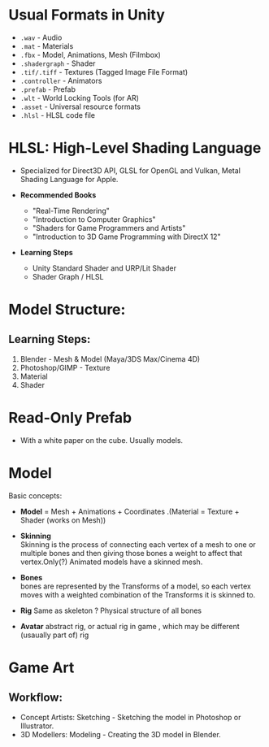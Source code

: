 

# Usual Formats in Unity
- `.wav` - Audio
- `.mat` - Materials
- `.fbx` - Model, Animations, Mesh (Filmbox)
- `.shadergraph` - Shader
- `.tif/.tiff` - Textures (Tagged Image File Format)
- `.controller` - Animators
- `.prefab` - Prefab
- `.wlt` - World Locking Tools (for AR)
- `.asset` - Universal resource formats
- `.hlsl` - HLSL code file

# HLSL: High-Level Shading Language
- Specialized for Direct3D API, GLSL for OpenGL and Vulkan, Metal Shading Language for Apple.
  
- **Recommended Books**  
  - "Real-Time Rendering"
  - "Introduction to Computer Graphics"
  - "Shaders for Game Programmers and Artists"
  - "Introduction to 3D Game Programming with DirectX 12"

- **Learning Steps**  
  - Unity Standard Shader and URP/Lit Shader
  - Shader Graph / HLSL

# Model Structure:

## Learning Steps:
1. Blender - Mesh & Model       (Maya/3DS Max/Cinema 4D)
2. Photoshop/GIMP - Texture
3. Material
4. Shader

# Read-Only Prefab
- With a white paper on the cube. Usually models.



# Model 
Basic concepts:  
- **Model** = Mesh + Animations + Coordinates .(Material = Texture + Shader (works on Mesh))

- **Skinning**  
  Skinning is the process of connecting each vertex of a mesh to one or multiple bones and then giving those bones a weight to affect that vertex.Only(?) Animated models have a skinned mesh.
- **Bones**  
  bones are represented by the Transforms of a model, so each vertex moves with a weighted combination of the Transforms it is skinned to. 
- **Rig** 
  Same as skeleton ? Physical structure of all bones

- **Avatar**
  abstract rig, or actual rig in game , which may be different (usaually part of) rig


# Game Art

## Workflow:

- Concept Artists: Sketching - Sketching the model in Photoshop or Illustrator.
- 3D Modellers: Modeling - Creating the 3D model in Blender.


